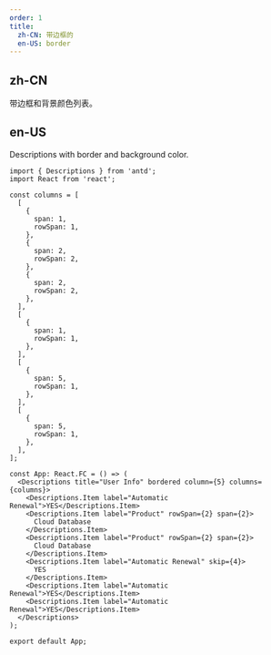 ```yaml
---
order: 1
title:
  zh-CN: 带边框的
  en-US: border
---
```


## zh-CN

带边框和背景颜色列表。

## en-US

Descriptions with border and background color.

```tsx
import { Descriptions } from 'antd';
import React from 'react';

const columns = [
  [
    {
      span: 1,
      rowSpan: 1,
    },
    {
      span: 2,
      rowSpan: 2,
    },
    {
      span: 2,
      rowSpan: 2,
    },
  ],
  [
    {
      span: 1,
      rowSpan: 1,
    },
  ],
  [
    {
      span: 5,
      rowSpan: 1,
    },
  ],
  [
    {
      span: 5,
      rowSpan: 1,
    },
  ],
];

const App: React.FC = () => (
  <Descriptions title="User Info" bordered column={5} columns={columns}>
    <Descriptions.Item label="Automatic Renewal">YES</Descriptions.Item>
    <Descriptions.Item label="Product" rowSpan={2} span={2}>
      Cloud Database
    </Descriptions.Item>
    <Descriptions.Item label="Product" rowSpan={2} span={2}>
      Cloud Database
    </Descriptions.Item>
    <Descriptions.Item label="Automatic Renewal" skip={4}>
      YES
    </Descriptions.Item>
    <Descriptions.Item label="Automatic Renewal">YES</Descriptions.Item>
    <Descriptions.Item label="Automatic Renewal">YES</Descriptions.Item>
  </Descriptions>
);

export default App;
```

<!--
<Descriptions.Item label="Billing Mode">Prepaid</Descriptions.Item>
    <Descriptions.Item label="Automatic Renewal">YES</Descriptions.Item>
    <Descriptions.Item label="Order time">2018-04-24 18:00:00</Descriptions.Item>
    <Descriptions.Item label="Usage Time" span={2}>
      2019-04-24 18:00:00
    </Descriptions.Item>
    <Descriptions.Item label="Status" span={3}>
      <Badge status="processing" text="Running" />
    </Descriptions.Item>
    <Descriptions.Item label="Negotiated Amount">$80.00</Descriptions.Item>
    <Descriptions.Item label="Discount">$20.00</Descriptions.Item>
    <Descriptions.Item label="Official Receipts">$60.00</Descriptions.Item>
    <Descriptions.Item label="Config Info">
      Data disk type: MongoDB
      <br />
      Database version: 3.4
      <br />
      Package: dds.mongo.mid
      <br />
      Storage space: 10 GB
      <br />
      Replication factor: 3
      <br />
      Region: East China 1<br />
    </Descriptions.Item>
 -->
